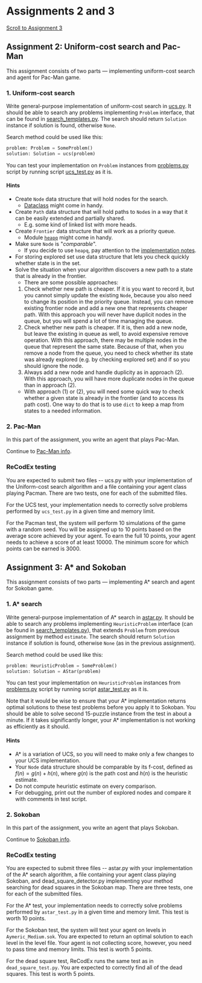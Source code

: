 # Assignments 2 and 3
[Scroll to Assignment 3](#assignment-3-sokoban)

## Assignment 2: Uniform-cost search and Pac-Man

This assignment consists of two parts — implementing uniform-cost search and agent for Pac-Man game.

### 1. Uniform-cost search
Write general-purpose implementation of uniform-cost search in [ucs.py](ucs.py). It should be able to search any problems implementing `Problem` interface, that can be found in [search_templates.py](search_templates.py). The search should return `Solution` instance if solution is found, otherwise `None`.

Search method could be used like this:
```python
problem: Problem = SomeProblem()
solution: Solution = ucs(problem)
```

You can test your implementation on `Problem` instances from [problems.py](problems.py) script by running script [ucs_test.py](ucs_test.py) as it is.

#### Hints
- Create `Node` data structure that will hold nodes for the search.
  - [Dataclass](https://docs.python.org/3/library/dataclasses.html) might come in handy.
- Create `Path` data structure that will hold paths to `Node`s in a way that it can be easily extended and partially shared.
  - E.g. some kind of linked list with more heads.
- Create `Frontier` data structure that will work as a priority queue.
  - Module [`heapq`](https://docs.python.org/3/library/heapq.html#module-heapq) might come in handy.
- Make sure `Node` is "*comparable*".
  - If you decide to use `heapq`, pay attention to the [implementation notes](https://docs.python.org/3/library/heapq.html#priority-queue-implementation-notes).
- For storing explored set use data structure that lets you check quickly whether state is in the set.
- Solve the situation when your algorithm discovers a new path to a state that is already in the frontier.
  - There are some possible approaches:
  1. Check whether new path is cheaper. If it is you want to record it, but you cannot simply update the existing `Node`, because you also need to change its position in the priority queue. Instead, you can remove existing frontier node and add a new one that represents cheaper path. With this approach you will never have duplicit nodes in the queue, but you will spend a lot of time managing the queue.
  2. Check whether new path is cheaper. If it is, then add a new node, but leave the existing in queue as well, to avoid expensive remove operation. With this approach, there may be multiple nodes in the queue that represent the same state. Because of that, when you remove a node from the queue, you need to check whether its state was already explored (e.g. by checking explored set) and if so you should ignore the node.
  3. Always add a new node and handle duplicity as in approach (2). With this approach, you will have more duplicate nodes in the queue than in approach (2).
  - With approach (1) or (2), you will need some quick way to check whether a given state is already in the frontier (and to access its path cost). One way to do that is to use `dict` to keep a map from states to a needed information.


### 2. Pac-Man
In this part of the assignment, you write an agent that plays Pac-Man.

Continue to [Pac-Man info](pacman/README.md).

### ReCodEx testing
You are expected to submit two files -- ucs.py with your implementation of the Uniform-cost search algorithm and a file containing your agent class playing Pacman. There are two tests, one for each of the submitted files.

For the UCS test, your implementation needs to correctly solve problems performed by `ucs_test.py` in a given time and memory limit.

For the Pacman test, the system will perform 10 simulations of the game with a random seed. You will be assigned up to 10 points based on the average score achieved by your agent. To earn the full 10 points, your agent needs to achieve a score of at least 10000. The minimum score for which points can be earned is 3000.

## Assignment 3: A* and Sokoban

This assignment consists of two parts — implementing A* search and agent for Sokoban game.

### 1. A* search

Write general-purpose implementation of A* search in [astar.py](astar.py). It should be able to search any problems implementing `HeuristicProblem` interface (can be found in [search_templates.py](search_templates.py)), that extends `Problem` from previous assignment by method `estimate`. The search should return `Solution` instance if solution is found, otherwise `None` (as in the previous assignment).

Search method could be used like this:
```python
problem: HeuristicProblem = SomeProblem()
solution: Solution = AStar(problem)
```

You can test your implementation on `HeuristicProblem` instances from [problems.py](problems.py) script by running script [astar_test.py](astar_test.py) as it is.

Note that it would be wise to ensure that your A* implementation returns optimal solutions to these test problems before you apply it to Sokoban. You should be able to solve second 15-puzzle instance from the test in about a minute. If it takes significantly longer, your A* implementation is not working as efficiently as it should.

#### Hints
- A* is a variation of UCS, so you will need to make only a few changes to your UCS implementation.
- Your `Node` data structure should be comparable by its f-cost, defined as $f(n) = g(n) + h(n)$, where $g(n)$ is the path cost and $h(n)$ is the heuristic estimate.
- Do not compute heuristic estimate on every comparison.
- For debugging, print out the number of explored nodes and compare it with comments in test script.

### 2. Sokoban
In this part of the assignment, you write an agent that plays Sokoban.

Continue to [Sokoban info](sokoban/README.md).

### ReCodEx testing
You are expected to submit three files -- astar.py with your implementation of the A* search algorithm, a file containing your agent class playing Sokoban, and dead_square_detector.py implementing your method searching for dead squares in the Sokoban map. There are three tests, one for each of the submitted files.

For the A* test, your implementation needs to correctly solve problems performed by `astar_test.py` in a given time and memory limit. This test is worth 10 points.

For the Sokoban test, the system will test your agent on levels in `Aymeric_Medium.sok`. You are expected to return an optimal solution to each level in the level file. Your agent is not collecting score, however, you need to pass time and memory limits. This test is worth 5 points.

For the dead square test, ReCodEx runs the same test as in `dead_square_test.py`. You are expected to correctly find all of the dead squares. This test is worth 5 points.
